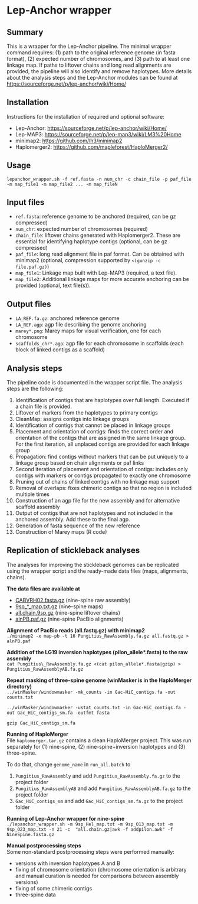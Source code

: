 # Lep-Anchor wrapper

## Summary
This is a wrapper for the Lep-Anchor pipeline. The minimal wrapper command requires: (1) path to the original reference genome (in fasta format), (2) expected number of chromosomes, and (3) path to at least one linkage map. If paths to liftover chains and long read alignments are provided, the pipeline will also identify and remove haplotypes. More details about the analysis steps and the Lep-Anchor modules can be found at https://sourceforge.net/p/lep-anchor/wiki/Home/

## Installation

Instructions for the installation of required and optional  software: 

- Lep-Anchor: https://sourceforge.net/p/lep-anchor/wiki/Home/
- Lep-MAP3: https://sourceforge.net/p/lep-map3/wiki/LM3%20Home
- minimap2: https://github.com/lh3/minimap2
- Haplomerger2: https://github.com/mapleforest/HaploMerger2/

## Usage
`lepanchor_wrapper.sh -f ref.fasta -n num_chr -c chain_file -p paf_file -m map_file1 -m map_file2 ... -m map_fileN`

## Input files

- `ref.fasta`: reference genome to be anchored (required, can be gz compressed)
- `num_chr`: expected number of chromosomes (required)
- `chain_file`: liftover chains generated with Haplomerger2. These are essential for identifying haplotype contigs (optional, can be gz compressed)
- `paf_file`: long read alignment file in paf format. Can be obtained with minimap2 (optional, compression supported by `<(gunzip -c file.paf.gz)`)
- `map_file1`: Linkage map built with Lep-MAP3 (required, a text file).
- `map_file2`: Additional linkage maps for more accurate anchoring can be provided (optional, text file(s)).

## Output files
- `LA_REF.fa.gz`: anchored reference genome  
- `LA_REF.agp`: agp file describing the genome anchoring  
- `marey*.png`: Marey maps for visual verification, one for each chromosome  
- `scaffolds_chr*.agp`: agp file for each chromosome in scaffolds (each block of linked contigs as a scaffold)


## Analysis steps

The pipeline code is documented in the wrapper script file. The analysis steps are the following: 

1. Identification of contigs that are haplotypes over full length. Executed if a chain file is provided.
2. Liftover of markers from the haplotypes to primary contigs
3. CleanMap: assigns contigs into linkage groups
4. Identification of contigs that cannot be placed in linkage groups
5. Placement and orientation of contigs: finds the correct order and orientation of the contigs that are assigned in the same linkage group. For the first iteration, all unplaced contigs are provided for each linkage group
6. Propagation: find contigs without markers that can be put uniquely to a linkage group based on chain alignments or paf links
7. Second iteration of placement and orientation of contigs: includes only contigs with markers or contigs propagated to exactly one chromosome
8. Pruning out of chains of linked contigs with no linkage map support
9. Removal of overlaps: fixes chimeric contigs so that no region is included multiple times
10. Construction of an agp file for the new assembly and for alternative scaffold assembly
11. Output of contigs that are not haplotypes and not included in the anchored assembly. Add these to the final agp.
12. Generation of fasta sequence of the new reference
13. Construction of Marey maps (R code)

## Replication of stickleback analyses

The analyses for improving the stickleback genomes can be replicated using the wrapper script and the ready-made data files (maps, alignments, chains).

**The data files are available at**  
- [CABVRH02.fasta.gz](https://www.ebi.ac.uk/ena/browser/view/GCA_902500615.2)  (nine-spine raw assembly)
- [9sp_\*_map.txt.gz](../SticklebackAnalyses/Data) (nine-spine maps)  
- [all.chain.9sp.gz](http://wasabi2.biocenter.helsinki.fi/data/nspv7/all.chain.9sp.gz) (nine-spine liftover chains)  
- [alnPB.paf.gz](http://wasabi2.biocenter.helsinki.fi/data/nspv7/alnPB.paf.gz) (nine-spine PacBio alignments)  
<!-- - [3sp_map.txt.gz](../SticklebackAnalyses/Data) (three-spine maps)  -->
<!-- - [all.chain.3sp.gz](http://wasabi2.biocenter.helsinki.fi/data/nspv7/all.chain.3sp.gz) (three-spine chains)  -->

**Alignment of PacBio reads (all.fastq.gz) with minimap2**  
`./minimap2 -x map-pb -t 16 Pungitius_RawAssembly.fa.gz all.fastq.gz > alnPB.paf`

**Addition of the LG19 inversion haplotypes (pilon\_allele\*.fasta) to the raw assembly**  
`cat Pungitius\_RawAssembly.fa.gz <(cat pilon_allele*.fasta|gzip) > Pungitius_RawAssemblyAB.fa.gz`

**Repeat masking of three-spine genome (winMasker is in the HaploMerger directory)**  
`../winMasker/windowmasker -mk_counts -in Gac-HiC_contigs.fa -out counts.txt`

`../winMasker/windowmasker -ustat counts.txt -in Gac-HiC_contigs.fa -out Gac_HiC_contigs_sm.fa -outfmt fasta`

`gzip Gac_HiC_contigs_sm.fa`

**Running of HaploMerger**  
File `haplomerger.tar.gz` contains a clean HaploMerger project. This was run separately for (1) nine-spine, (2) nine-spine+inversion haplotypes and (3) three-spine. 

To do that, change `genome_name` in `run_all.batch` to
1. `Pungitius_RawAssembly` and add `Pungitius_RawAssembly.fa.gz` to the project folder
2. `Pungitius_RawAssemblyAB` and add `Pungitius_RawAssemblyAB.fa.gz` to the project folder
3. `Gac_HiC_contigs_sm` and add `Gac_HiC_contigs_sm.fa.gz` to the project folder

**Running of Lep-Anchor wrapper for nine-spine**  
`./lepanchor_wrapper.sh -m 9sp_Hel_map.txt -m 9sp_O13_map.txt -m 9sp_O23_map.txt -n 21 -c  "all.chain.gz|awk -f addpilon.awk" -f NineSpine.fasta.gz`

**Manual postprocessing steps**  
Some non-standard postprocessing steps were performed manually: 
- versions with inversion haplotypes A and B
- fixing of chromosome orientation (chromosome orientation is arbitrary and manual curation is needed for comparisons between assembly versions)
- fixing of some chimeric contigs
- three-spine data

